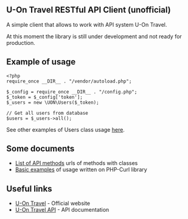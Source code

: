 ## U-On Travel RESTful API Client (unofficial)

A simple client that allows to work with API system U-On Travel.

At this moment the library is still under development and not ready for production.

## Example of usage

    <?php
    require_once __DIR__ . "/vendor/autoload.php";
    
    $_config = require_once __DIR__ . "/config.php";
    $_token = $_config['token'];
    $_users = new \UON\Users($_token);
    
    // Get all users from database
    $users = $_users->all();

See other examples of Users class usage [here](extra/UsersUsage.php).

## Some documents

* [List of API methods](README.API.md) urls of methods with classes
* [Basic examples](README.BASIC.md) of usage written on PHP-Curl library

## Useful links

* [U-On Travel](https://u-on.ru) - Official website
* [U-On Travel API](https://api.u-on.ru/doc) - API documentation
